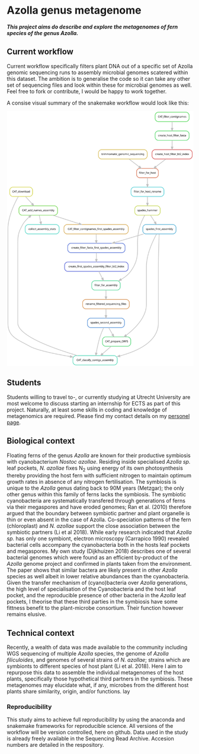 # Azolla genus metagenome
***This project aims do describe and explore the metagenomes of fern species of the genus Azolla.***

## Current workflow
Current workflow specifically filters plant DNA out of a specific set of Azolla genomic sequencing runs to assembly microbial genomes scatered within this dataset. The ambition is to generalise the code so it can take any other set of sequencing files and look within these for microbial genomes as well. Feel free to fork or contribute, I would be happy to work together.

A consise visual summary of the snakemake workflow would look like this:

![Snakemake rule graph](https://github.com/lauralwd/Azolla_genus_metagenome/blob/master/rulegraph.svg)

## Students
Students willing to travel to-, or currently studying at Utrecht University are most welcome to discuss starting an internship for ECTS as part of this project. Naturally, at least some skills in coding and knowledge of metagenomics are required. Please find my contact details on my [personel page](https://www.uu.nl/medewerkers/LWDijkhuizen).

## Biological context
Floating ferns of the genus _Azolla_ are known for their productive symbiosis with cyanobacterium _Nostoc azollae_. Residing inside specialised _Azolla sp._ leaf pockets, _N. azollae_ fixes N<sub>2</sub> using energy of its own photosynthesis thereby providing the host fern with sufficient nitrogen to maintain optimum growth rates in absence of any nitrogen fertilisation. The symbiosis is unique to the _Azolla_ genus dating back to 90M years (Metzgar); the only other genus within this family of ferns lacks the symbiosis. The symbiotic cyanobacteria are systematically transfered through generations of ferns via their megaspores and have eroded genomes; Ran et al. (2010) therefore argued that the boundary between symbiotic partner and plant organelle is thin or even absent in the case of Azolla. Co-speciation patterns of the fern (chloroplast) and _N. azollae_ support the close association between the symbiotic partners (Li et al 2018). While early research indicated that _Azolla sp._ has only one symbiont, electron microscopy (Carrapico 1990) revealed bacterial cells accompany the cyanobacteria both in the hosts leaf pockets and megaspores. My own study (Dijkhuizen 2018) describes one of several bacterial genomes which were found as an efficient by-product of the _Azolla_ genome project and confirmed in plants taken from the environment. The paper shows that similar bactera are likely present in other _Azolla_ species as well albeit in lower relative abundances than the cyanobacteria. Given the transfer mechanism of (cyano)bacteria over _Azolla_ generations, the high level of specialisation of the Cyanobacteria and the host leaf pocket, and the reproducible presence of other bacteria in the _Azolla_ leaf pockets, I theorise that these third parties in the symbiosis have some fittness benefit to the plant-microbe consortium. Their function however remains elusive.

## Technical context
Recently, a wealth of data was made available to the community including WGS sequencing of multiple _Azolla_ species, the genome of _Azolla filiculoides_, and genomes of several strains of _N. azollae_; strains which are symbionts to different species of host plant (Li et al. 2018). Here I aim to repurpose this data to assemble the individual metagenomes of the host plants, specifically those hypothetical third partners in the symbiosis. These metagenomes may elucidate what, if any, microbes from the different host plants share similarity, origin, and/or functions.
lay
### Reproducibility
This study aims to achieve full reproducibility by using the anaconda and snakemake frameworks for reproducible science. All versions of the workflow will be version controlled, here on github. Data used in the study is already freely available in the Sequencing Read Archive. Accesion numbers are detailed in the respository.
